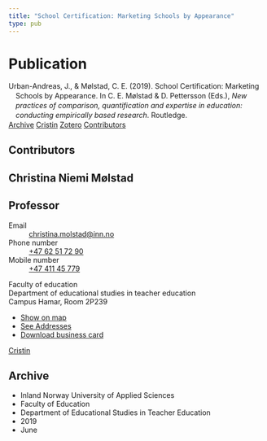 ```yaml
---
title: "School Certification: Marketing Schools by Appearance"
type: pub
---
```

<h1>Publication</h1>
<article id="csl-bib-container-CN5ME7VQ" class="csl-bib-container">
  <div class="csl-bib-body" style="line-height: 1.35; padding-left: 1em; text-indent:-1em;">
  <div class="csl-entry">Urban-Andreas, J., &amp; M&#xF8;lstad, C. E. (2019). School Certification: Marketing Schools by Appearance. In C. E. M&#xF8;lstad &amp; D. Pettersson (Eds.), <i>New practices of comparison, quantification and expertise in education: conducting empirically based research</i>. Routledge.</div>
</div>
  <div class="csl-bib-buttons">
    <a href="#taxonomy-article-CN5ME7VQ" class="csl-bib-button">Archive</a>
    <a href="https://app.cristin.no/results/show.jsf?id=1707503" alt="Cristin URL" class="csl-bib-button">Cristin</a>
    <a href="http://zotero.org/groups/5022929/items/CN5ME7VQ" alt="Zotero URL" class="csl-bib-button">Zotero</a>
    <a href="#contributors-article-CN5ME7VQ" class="csl-bib-button">Contributors</a>
  </div>
  <div id="csl-bib-meta-container-CN5ME7VQ"></div>
</article>
<div id="csl-bib-meta-CN5ME7VQ" class="csl-bib-meta">
  <article id="contributors-article-CN5ME7VQ" class="contributors-article">
    <h1>Contributors</h1>
    <div class="personas">
<div class="vrtx-hinn-person-card">
<div class="photo">
<i class="lar la-user-circle missing-person"></i>
</div>
<div class="info">
<hgroup><h1>Christina Niemi Mølstad</h1>
<h2>Professor</h2>
</hgroup><dl>
<dt>Email</dt>
<dd>
<a href="mailto:christina.molstad@inn.no">christina.molstad@inn.no</a>
</dd>
<dt>Phone number</dt>
<dd><a href="tel:+4762517290">
+47 62 51 72 90
</a></dd>
<dt>Mobile number</dt>
<dd><a href="tel:+4741145779">
+47 411 45 779
</a></dd>
</dl>
<p>
Faculty of education<br>
Department of educational studies in teacher education<br>
Campus Hamar,
Room 2P239
</p>
<ul class="vrtx-hinn-links">
<li><a href="https://www.google.com/maps?q=60.796004,11.072099">Show on map</a></li>
<li><a href="https://www.inn.no/english/find-an-employee/christina-molstad.html#vrtx-hinn-addresses">See Addresses</a></li>
<li><a href="https://www.inn.no/english/find-an-employee/christina-molstad.html?vrtx=vcf">Download business card</a></li>
</ul>
</div>
</div>
<a href="https://app.cristin.no/persons/show.jsf?id=5325" alt="Cristin URL" class="personas-cristin">Cristin</a>
</div>
  </article>
  <article id="taxonomy-article-CN5ME7VQ" class="taxonomy-article">
    <h1>Archive</h1>
    <ul>
      <li>Inland Norway University of Applied Sciences</li>
      <li>Faculty of Education</li>
      <li>Department of Educational Studies in Teacher Education</li>
      <li>2019</li>
      <li>June</li>
    </ul>
  </article>
</div>
